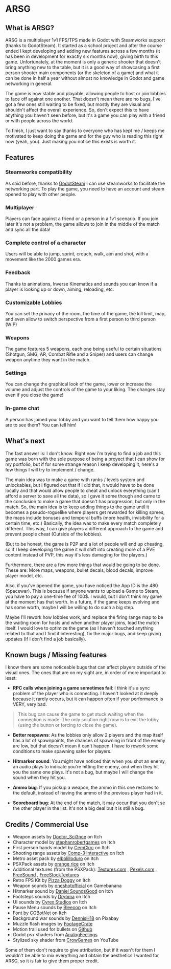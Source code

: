# ARSG

## What is ARSG?
ARSG is a multiplayer 1v1 FPS/TPS made in Godot with Steamworks support (thanks to GodotSteam). It started as a school project and after the 
course ended I kept developing and adding new features across a few months (it has been in development for exactly six months now), giving birth to this game. Unfortunately, at the moment 
is only a generic shooter that doesn't bring anything new to the table, but it is a good way of showcasing a first person shooter 
main components (or the skeleton of a game) and what it can be done in half a year without almost no knowledge in Godot and game networking in general. 

The game is now stable and playable, allowing people to host or join lobbies to face off against one another. That doesn't mean there are no bugs, 
I've got a few ones still waiting to be fixed, but mostly they are visual and shouldn't affect the overall experience. So, don't expect this to have 
anything you haven't seen before, but it's a game you can play with a friend or with people across the world.

To finish, I just want to say thanks to everyone who has kept me / keeps me motivated to keep doing the game and for the guy who is reading this right now (yeah, you). Just making you notice this exists is worth it.

## Features

### Steamworks compatibility
As said before, thanks to [GodotSteam](https://godotsteam.com/) I can use steamworks to facilitate the networking part. To play the game, you need to have an account and steam opened to play with other people. 

### Multiplayer
Players can face against a friend or a person in a 1v1 scenario. If you join later it's not a problem, the game allows to join in the middle of the match and sync all the data!

### Complete control of a character
Users will be able to jump, sprint, crouch, walk, aim and shot, with a movement like the 2000 games era.

### Feedback
Thanks to animations, Inverse Kinematics and sounds you can know if a player is looking up or down, aiming, reloading, etc.

### Customizable Lobbies
You can set the privacy of the room, the time of the game, the kill limit, map, and even allow to switch perspective from a first person to third person (WIP)

### Weapons
The game features 5 weapons, each one being useful to certain situations (Shotgun, SMG, AR, Combat Rifle and a Sniper) and users can change weapon anytime they want in the match.

### Settings
You can change the graphical look of the game, lower or increase the volume and adjust the controls of the game to your liking. The changes stay even if you close the game!

### In-game chat
A person has joined your lobby and you want to tell them how happy you are to see them? You can tell him!


## What's next

The fast answer is: I don't know. Right now i'm trying to find a job and this game was born with the sole purpose of being a proyect that I can show for my portfolio, but if for some strange reason I keep developing it, here's a few things I will try to implement / change.

The main idea was to make a game with ranks / levels system and unlockables, but I figured out that if I did that, it would have to be done locally and that would allow people to
cheat and unlock everything (can't afford a server to save all the data), so I gave it some though and came to the conclusion to make a game that doesn't has progression, but only in the match.
So, the main idea is to keep adding things to the game until it becomes a pseudo-roguelike where players get rewarded for killing sprees, the maps include bonuses and temporal buffs 
(more health, invisibility for a certain time, etc.)
Basically, the idea was to make every match completely different. This way, I can give players a different approach to the game and prevent people cheat (Outside of the lobbies).

(But to be honest, the game is P2P and a lot of people will end up cheating, so if I keep developing the game it will shift into creating more of a PVE content instead of PVP, this way it's less damaging for the players.)

Furthermore, there are a few more things that would be going to be done. These are: More maps, weapons, bullet decals, blood decals, improve player model, etc.

Also, if you've opened the game, you have noticed the App ID is the 480 (Spacewar). This is because if anyone wants to upload a Game to Steam, you have to pay a one-time fee of 100$. I would, but I don't think my game at the moment has that worth.
In a future, if the game keeps evolving and has some worth, maybe I will be willing to do such a big step.

Maybe I'll rework how lobbies work, and replace the firing range map to be the waiting room for hosts and when another player joins, load the match itself. 
I would love to optimize the game (as I haven't touched anything related to that and I find it interesting), fix the major bugs, and keep giving updates (If I don't find a job basically).

## Known bugs / Missing features

I know there are some noticeable bugs that can affect players outside of the visual ones. The ones that are on my sight are, in order of more important to least:

- **RPC calls when joining a game sometimes fail**: I think it's a sync problem of the player who is connecting. I haven't looked at it deeply because it rarely occurs, but it can happen often if your performance is VERY, very bad.
> This bug can cause the game to get stuck waiting when the connection is made. The only solution right now is to exit the lobby (using the button or forcing to close the game).

- **Better respawns**: As the lobbies only allow 2 players and the map itself has a lot of spawnpoints, the chances of spawning in front of the enemy are low, but that doesn't mean it can't happen. I have to rework some 
conditions to make spawning safer for players.

- **Hitmarker sound**: You might have noticed that when you shot an enemy, an audio plays to indicate you're hitting the enemy, and when they hit you the same one plays. It's not a bug, but maybe I will change the sound when they hit you.

- **Ammo bug**: If you pickup a weapon, the ammo in this one restores to the default, instead of having the ammo of the previous player had in it.

- **Scoreboard bug**: At the end of the match, it may occur that you don't se the other player in the list. It's not a big deal but it is still a bug.

## Credits / Commercial Use

 - Weapon assets by [Doctor_Sci3nce](https://doctor-sci3nce.itch.io/) on Itch
 - Character model by [stephanrobertgames](https://stephrobertgames.itch.io/german-police-officer-set) on Itch 
 - First person hands model by [CemCkrc](https://cemckrc.itch.io/fps-arms-psx-style) on Itch 
 - Shooting range assets by [Comp-3 Interactive](https://comp3interactive.itch.io/modular-psx-shooting-range-kit) on Itch 
 - Metro asset pack by [elbolilloduro](https://elbolilloduro.itch.io/metro) on Itch
 - PSXPack assets by [orange rice](https://orange-rice.itch.io/psxpack) on Itch 
 - Additional textures (from the PSXPack): [Textures.com](https://www.textures.com/) , [Pexels.com](https://www.pexels.com/es-es/) , [FreeSound](https://freesound.org/) , [FreeStockTextures](https://freestocktextures.com/)
 - Retro FPS Kit by [Pizza Doggy](https://pizzadoggy.itch.io/modular-retro-fps-kit) on Itch 
 - Weapon sounds by [oneshotofficial](https://gamebanana.com/members/1951232) on Gamebanana 
 - Hitmarker sound by [Daniel SoundsGood](https://danielsoundsgood.itch.io/free-deadly-kombat-sound-effects) on Itch 
 - Footsteps sounds by [Dryoma](https://dryoma.itch.io/footsteps-sounds) on Itch 
 - UI sounds by [Cyrex Studios](https://cyrex-studios.itch.io/universal-ui-soundpack) on Itch 
 - Pause Menu sounds by [Bleeoop](https://bleeoop.itch.io/interface-bleeps) on Itch 
 - Font by [CGBotNet](https://ggbot.itch.io/fortzilla-font) on Itch 
 - Background war sounds by [DennisH18](https://pixabay.com/es/sound-effects/modern-war-129016/) on Pixabay 
 - Muzzle flash images by [FootageCrate](https://footagecrate.com/video-effects/footagecrate-muzzleflash-5starquarter) 
 - Motion trail used for bullets on [Github](https://github.com/metanoia83/Godot-4.0-Motion-Trail?tab=MIT-1-ov-file)
 - Godot psx shaders from [AnalogFeelings](https://github.com/AnalogFeelings/godot-psx?tab=readme-ov-file) 
 - Stylized sky shader from [CrowGames](https://www.youtube.com/watch?v=bR0v-yoZYZA&ab_channel=CrowGames) on YouTube
 
 
Some of them don't require to give attribution, but if it wasn't for them I wouldn't be able to mix everything and obtain the aesthetics I wanted for ARSG, so it is fair to give them proper credit.

